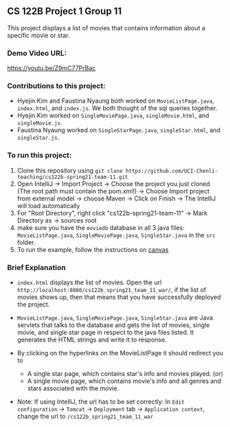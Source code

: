 ## CS 122B Project 1 Group 11
This project displays a list of movies that contains information about a specific movie or star.

### Demo Video URL: 
https://youtu.be/Z9mC77PrBac

### Contributions to this project:
- Hyejin Kim and Faustina Nyaung both worked on `MovieListPage.java`, `index.html`, and `index.js`. We both thought of the sql queries together.
- Hyejin Kim worked on `SingleMoviePage.java`, `singleMovie.html`, and `singleMovie.js`. 
- Faustina Nyaung worked on `SingleStarPage.java`, `singleStar.html`, and `singleStar.js`.

### To run this project:
1. Clone this repository using `git clone https://github.com/UCI-Chenli-teaching/cs122b-spring21-team-11.git`
2. Open IntelliJ -> Import Project -> Choose the project you just cloned (The root path must contain the pom.xml!) -> Choose Import project from external model -> choose Maven -> Click on Finish -> The IntelliJ will load automatically
3. For "Root Directory", right click "cs122b-spring21-team-11" -> Mark Directory as -> sources root
4. make sure you have the `moviedb` database in all 3 java files: `MovieListPage.java`, `SingleMoviePage.java`, `SingleStar.java` in the `src` folder.
5. To run the example, follow the instructions on [canvas](https://canvas.eee.uci.edu/courses/36596/pages/intellij-idea-tomcat-configuration)

### Brief Explanation
- `index.html` displays the list of movies. Open the url `http://localhost:8080/cs122b_spring21_team_11_war/`, if the list of movies shows up, then that means that you have successfully deployed the project.

- `MovieListPage.java`, `SingleMoviePage.java`, `SingleStar.java` are Java servlets that talks to the database and gets the list of movies, single movie, and single star page in respect to the java files listed. It generates the HTML strings and write it to response.
- By clicking on the hyperlinks on the MovieListPage it should redirect you to
   - A single star page, which contains star's info and movies played. (or)
   - A single movie page, which contains movie's info and all genres and stars associated with the movie.
   
- Note: If using IntelliJ, the url has to be set correctly: In `Edit configuration` -> `Tomcat` -> `Deployment` tab -> `Application context`, change the url to `/cs122b_spring21_team_11_war`